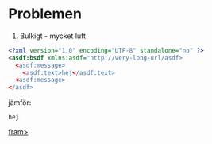 # Problemen

1. Bulkigt  - mycket luft

  ```xml
  <?xml version="1.0" encoding="UTF-8" standalone="no" ?>
  <asdf:bsdf xmlns:asdf="http://very-long-url/asdf>
    <asdf:message>
      <asdf:text>hej</asdf:text>
    <asdf:message>
  </asdf>
  ```
  jämför:
  ```
  hej
  ```

[fram>](02.md)
